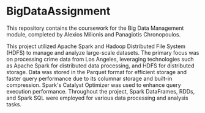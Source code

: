 # BigDataAssignment
This repository contains the coursework for the Big Data Management module, completed by Alexios Milionis and Panagiotis Chronopoulos.

This project utilized Apache Spark and Hadoop Distributed File System (HDFS) to manage and analyze large-scale datasets. The primary focus was on processing crime data from Los Angeles, leveraging technologies such as Apache Spark for distributed data processing, and HDFS for distributed storage. Data was stored in the Parquet format for efficient storage and faster query performance due to its columnar storage and built-in compression. Spark's Catalyst Optimizer was used to enhance query execution performance. Throughout the project, Spark DataFrames, RDDs, and Spark SQL were employed for various data processing and analysis tasks.
